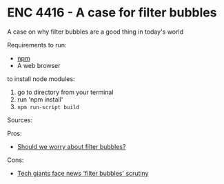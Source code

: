 # ENC 4416 - A case for filter bubbles
A case on why filter bubbles are a good thing in today's world

Requirements to run:
* [npm](https://docs.npmjs.com/getting-started/installing-node)
* A web browser

to install node modules:
1. go to directory from your terminal
1. run 'npm install'
1. `npm run-script build`

Sources:

Pros:
* [Should we worry about filter bubbles?](https://eds.b.ebscohost.com/eds/detail/detail?vid=1&sid=8ff1e8be-5fed-431a-8b79-51d5ae5786ca%40sessionmgr103&bdata=JnNpdGU9ZWRzLWxpdmUmc2NvcGU9c2l0ZQ%3d%3d#AN=edsdoj.6c796a537d45ccaa76a822d8a87ded&db=edsdoj)

Cons:
* [Tech giants face news 'filter bubbles' scrutiny](https://eds.b.ebscohost.com/eds/detail/detail?vid=4&sid=8ff1e8be-5fed-431a-8b79-51d5ae5786ca%40sessionmgr103&bdata=JnNpdGU9ZWRzLWxpdmUmc2NvcGU9c2l0ZQ%3d%3d#db=edsgao&AN=edsgcl.528918293)
